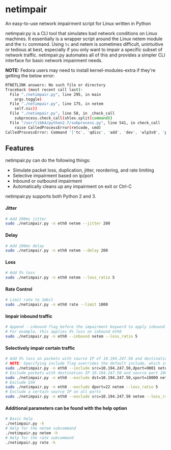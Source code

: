 # netimpair
An easy-to-use network impairment script for Linux written in Python

netimpair.py is a CLI tool that simulates bad network conditions on Linux machines. It essentially is a wrapper script around the Linux netem module and the `tc` command. Using `tc` and netem is sometimes difficult, unintuitive or tedious at best, especially if you only want to impair a specific subset of network traffic. netimpair.py automates all of this and provides a simpler CLI interface for basic network impairment needs.

**NOTE:** Fedora users may need to install kernel-modules-extra if they're getting the below error:
```bash
RTNETLINK answers: No such file or directory
Traceback (most recent call last):
  File "./netimpair.py", line 295, in main
    args.toggle)
  File "./netimpair.py", line 175, in netem
    self.nic))
  File "./netimpair.py", line 58, in _check_call
    subprocess.check_call(shlex.split(command))
  File "/usr/lib64/python2.7/subprocess.py", line 541, in check_call
    raise CalledProcessError(retcode, cmd)
CalledProcessError: Command '['tc', 'qdisc', 'add', 'dev', 'wlp3s0', 'parent', '1:3', 'handle', '30:', 'netem']' returned non-zero exit status 2
```
## Features
netimpair.py can do the following things:

* Simulate packet loss, duplication, jitter, reordering, and rate limiting
* Selective impairment based on ip/port
* Inbound or outbound impairment
* Automatically cleans up any impairment on exit or Ctrl-C

netimpair.py supports both Python 2 and 3.

#### Jitter

```bash
# Add 200ms jitter
sudo ./netimpair.py -n eth0 netem --jitter 200
```

#### Delay

```bash
# Add 200ms delay
sudo ./netimpair.py -n eth0 netem --delay 200
```

#### Loss

```bash
# Add 5% loss
sudo ./netimpair.py -n eth0 netem --loss_ratio 5
```

#### Rate Control

```bash
# Limit rate to 1mbit
sudo ./netimpair.py -n eth0 rate --limit 1000
```

#### Impair inbound traffic

```bash
# Append --inbound flag before the impairment keyword to apply inbound impairment
# For example, this applies 5% loss on inbound eth0
sudo ./netimpair.py -n eth0 --inbound netem --loss_ratio 5
```

#### Selectively impair certain traffic

```bash
# Add 5% loss on packets with source IP of 10.194.247.50 and destination port 9001
# NOTE: Specifying include flag overrides the default include, which impairs everything
sudo ./netimpair.py -n eth0 --include src=10.194.247.50,dport=9001 netem --loss_ratio 5
# Exclude packets with destination IP 10.194.247.50 and source port 10000
sudo ./netimpair.py -n eth0 --exclude dst=10.194.247.50,sport=10000 netem --loss_ratio 5
# Exclude SSH 
sudo ./netimpair.py -n eth0 --exclude dport=22 netem --loss_ratio 5
# Exclude a certain source IP on all ports
sudo ./netimpair.py -n eth0 --exclude src=10.194.247.50 netem --loss_ratio 5
```

#### Additional parameters can be found with the help option
```bash
# Basic help
./netimpair.py -h
# Help for the netem subcommand
./netimpair.py netem -h
# Help for the rate subcommand
./netimpair.py rate -h
```
